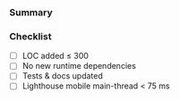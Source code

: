 ### Summary

### Checklist
- [ ] LOC added ≤ 300
- [ ] No new runtime dependencies
- [ ] Tests & docs updated
- [ ] Lighthouse mobile main-thread < 75 ms
